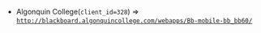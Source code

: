  - Algonquin College(`client_id=328`) => [`http://blackboard.algonquincollege.com/webapps/Bb-mobile-bb_bb60/`](http://blackboard.algonquincollege.com/webapps/Bb-mobile-bb_bb60/)
